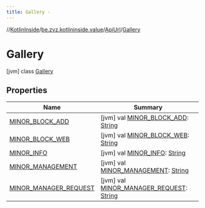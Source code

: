 ```yaml
---
title: Gallery -
---
```

//[KotlinInside](../../../index.md)/[be.zvz.kotlininside.value](../../index.md)/[ApiUrl](../index.md)/[Gallery](index.md)



# Gallery  
 [jvm] class [Gallery](index.md)   


## Properties  
  
|  Name|  Summary| 
|---|---|
| <a name="be.zvz.kotlininside.value/ApiUrl.Gallery/MINOR_BLOCK_ADD/#/PointingToDeclaration/"></a>[MINOR_BLOCK_ADD](-m-i-n-o-r_-b-l-o-c-k_-a-d-d.md)| <a name="be.zvz.kotlininside.value/ApiUrl.Gallery/MINOR_BLOCK_ADD/#/PointingToDeclaration/"></a> [jvm] val [MINOR_BLOCK_ADD](-m-i-n-o-r_-b-l-o-c-k_-a-d-d.md): [String](https://docs.oracle.com/javase/7/docs/api/java/lang/String.html)   <br>
| <a name="be.zvz.kotlininside.value/ApiUrl.Gallery/MINOR_BLOCK_WEB/#/PointingToDeclaration/"></a>[MINOR_BLOCK_WEB](-m-i-n-o-r_-b-l-o-c-k_-w-e-b.md)| <a name="be.zvz.kotlininside.value/ApiUrl.Gallery/MINOR_BLOCK_WEB/#/PointingToDeclaration/"></a> [jvm] val [MINOR_BLOCK_WEB](-m-i-n-o-r_-b-l-o-c-k_-w-e-b.md): [String](https://docs.oracle.com/javase/7/docs/api/java/lang/String.html)   <br>
| <a name="be.zvz.kotlininside.value/ApiUrl.Gallery/MINOR_INFO/#/PointingToDeclaration/"></a>[MINOR_INFO](-m-i-n-o-r_-i-n-f-o.md)| <a name="be.zvz.kotlininside.value/ApiUrl.Gallery/MINOR_INFO/#/PointingToDeclaration/"></a> [jvm] val [MINOR_INFO](-m-i-n-o-r_-i-n-f-o.md): [String](https://docs.oracle.com/javase/7/docs/api/java/lang/String.html)   <br>
| <a name="be.zvz.kotlininside.value/ApiUrl.Gallery/MINOR_MANAGEMENT/#/PointingToDeclaration/"></a>[MINOR_MANAGEMENT](-m-i-n-o-r_-m-a-n-a-g-e-m-e-n-t.md)| <a name="be.zvz.kotlininside.value/ApiUrl.Gallery/MINOR_MANAGEMENT/#/PointingToDeclaration/"></a> [jvm] val [MINOR_MANAGEMENT](-m-i-n-o-r_-m-a-n-a-g-e-m-e-n-t.md): [String](https://docs.oracle.com/javase/7/docs/api/java/lang/String.html)   <br>
| <a name="be.zvz.kotlininside.value/ApiUrl.Gallery/MINOR_MANAGER_REQUEST/#/PointingToDeclaration/"></a>[MINOR_MANAGER_REQUEST](-m-i-n-o-r_-m-a-n-a-g-e-r_-r-e-q-u-e-s-t.md)| <a name="be.zvz.kotlininside.value/ApiUrl.Gallery/MINOR_MANAGER_REQUEST/#/PointingToDeclaration/"></a> [jvm] val [MINOR_MANAGER_REQUEST](-m-i-n-o-r_-m-a-n-a-g-e-r_-r-e-q-u-e-s-t.md): [String](https://docs.oracle.com/javase/7/docs/api/java/lang/String.html)   <br>

